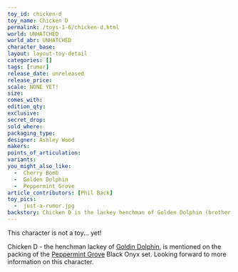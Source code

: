 ```yaml
---
toy_id: chicken-d
toy_name: Chicken D
permalink: /toys-1-6/chicken-d.html
world: UNHATCHED
world_abr: UNHATCHED
character_base: 
layout: layout-toy-detail
categories: []
tags: [rumor]
release_date: unreleased
release_price: 
scale: NONE YET!
size: 
comes_with: 
edition_qty: 
exclusive: 
secret_drop:
sold_where: 
packaging_type: 
designer: Ashley Wood
makers: 
points_of_articulation: 
variants: 
you_might_also_like:
  -  Cherry Bomb
  -  Golden Dolphin
  -  Peppermint Grove   
article_contributors: [Phil Back]
toy_pics:
  -  just-a-rumor.jpg
backstory: Chicken D is the lackey henchman of Golden Dolphin (brother of Peppermint Grove).
---
```

This character is not a toy... yet! 

Chicken D - the henchman lackey of <a href="/toys-1-6/golden-dolphin/">Goldin Dolphin</a>, is mentioned on the packing of the <a href="/toys-1-6/peppermint-grove-robot-krieger/">Peppermint Grove</a> Black Onyx set. Looking forward to more information on this character.